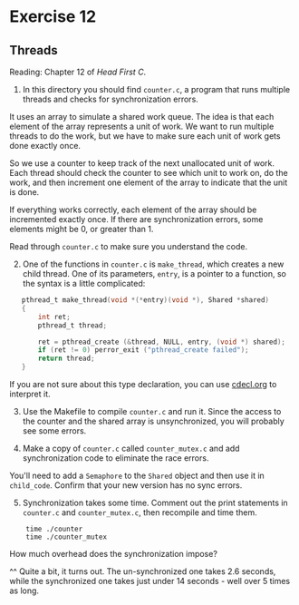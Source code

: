 # Exercise 12
## Threads

Reading: Chapter 12 of *Head First C*.

1) In this directory you should find `counter.c`, a program that runs
multiple threads and checks for synchronization errors.

It uses an array to simulate a shared work queue.  The idea is that
each element of the array represents a unit of work.  We want to run
multiple threads to do the work, but we have to make sure each unit
of work gets done exactly once.

So we use a counter to keep track of the next unallocated unit of
work.  Each thread should check the counter to see which unit to
work on, do the work, and then increment one element of the array
to indicate that the unit is done.

If everything works correctly, each element of the array should be
incremented exactly once.  If there are synchronization errors, some
elements might be 0, or greater than 1.

Read through `counter.c` to make sure you understand the code.

2) One of the functions in `counter.c` is `make_thread`, which
creates a new child thread.  One of its parameters, `entry`, is
a pointer to a function, so the syntax is a little complicated:

 ```C
    pthread_t make_thread(void *(*entry)(void *), Shared *shared)
    {
        int ret;
        pthread_t thread;

        ret = pthread_create (&thread, NULL, entry, (void *) shared);
        if (ret != 0) perror_exit ("pthread_create failed");
        return thread;
    }
 ```

If you are not sure about this type declaration, you can use
[cdecl.org](http://cdecl.org) to interpret it.


3) Use the Makefile to compile `counter.c` and run it.  Since the
access to the counter and the shared array is unsynchronized, you
will probably see some errors.

4) Make a copy of `counter.c` called `counter_mutex.c` and
add synchronization code to eliminate the race errors.  

You'll need to add a `Semaphore` to the `Shared` object and then use it 
in `child_code`.  Confirm that your new version has no sync errors.

5) Synchronization takes some time.  Comment out the print statements
in `counter.c` and `counter_mutex.c`, then recompile and time them.

```
    time ./counter
    time ./counter_mutex
```

How much overhead does the synchronization impose?

^^ Quite a bit, it turns out. The un-synchronized one takes 2.6 seconds, while the synchronized one takes just under 14 seconds - well over 5 times as long.